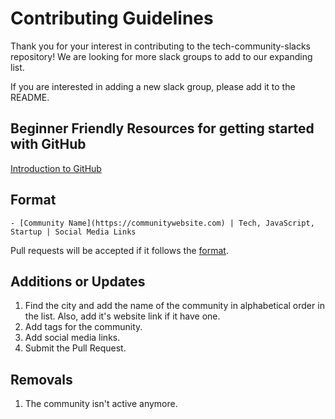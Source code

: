 # Contributing Guidelines

Thank you for your interest in contributing to the tech-community-slacks repository! We are looking for more slack groups to add to our expanding list.

If you are interested in adding a new slack group, please add it to the README.

## Beginner Friendly Resources for getting started with GitHub

[Introduction to GitHub](https://github.com/skills/introduction-to-github) 

## Format

```
- [Community Name](https://communitywebsite.com) | Tech, JavaScript, Startup | Social Media Links
```

Pull requests will be accepted if it follows the [format](#format).

## Additions or Updates
1. Find the city and add the name of the community in alphabetical order in the list. Also, add it's website link if it have one. 
2. Add tags for the community.
3. Add social media links.
4. Submit the Pull Request.

## Removals
1. The community isn't active anymore.

